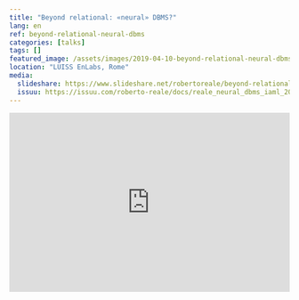 ```yaml
---
title: "Beyond relational: «neural» DBMS?"
lang: en
ref: beyond-relational-neural-dbms
categories: [talks]
tags: []
featured_image: /assets/images/2019-04-10-beyond-relational-neural-dbms.png
location: "LUISS EnLabs, Rome"
media:
  slideshare: https://www.slideshare.net/robertoreale/beyond-relational-neural-dbms
  issuu: https://issuu.com/roberto-reale/docs/reale_neural_dbms_iaml_20190410
---
```


<div style="left: 0; width: 100%; height: 0; position: relative; padding-bottom: 56.25%; padding-top: 38px;"><iframe src="https://www.slideshare.net/slideshow/embed_code/key/vbaYScKOCQ2a7n" style="border: 0; top: 0; left: 0; width: 100%; height: 100%; position: absolute;" allowfullscreen scrolling="no" allow="encrypted-media"></iframe></div>
